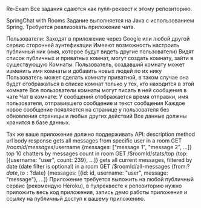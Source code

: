 Re-Exam
Все задания сдаются как пулл-реквест к этому репозиторию.

SpringChat with Rooms
Задание выполняется на Java с использованием Spring. Требуется реализовать приложение чата.

Пользователи:
Заходят в приложение через Google или любой другой сервис сторонней аунтефикации
Имееют возможность настроить публичный ник (имя, которое будут видеть другие пользователи)
Видят список публичных и приватных комнат, могут создать комнату, зайти в существующую
Комнаты:
Пользователь, создавший комнату может изменить имя комнаты и добавить новых людей по их нику
Пользователь может сделать комнату приватной, в таком случае она будет отображаться в списке комнат только у тех, кто находится в этой комнате
Все пользователи комнаты могут писать в ней сообщения в чате
Чат в комнате:
У сообщений отображается время отправки, имя пользователя, отправившего сообщение и текст сообщения
Каждое новое сообщение появляется на странице у пользователя без обновления страницы и любых других действий
Все данные должны хранится в базе данных.

Так же ваше приложение должно поддерживать API:
description	method	url	body	response
gets all messages from specific user in a room	GET	/$roomId/messages/$username		{messages: ["message 1", "message 2", ...]}
top 10 chatters by messages count in room	GET	/$roomId/stats/top		{top: [{username: "user", count: 239}, ...]}
gets all current messages, filtered by date (date filter is optional) in a room	GET	/$roomId/all-messages	{from:?$date, to:?$date}	{messages: [{id: id, username: "user", message: "message"}, ...]}
Приложение требуется выложить на любой публичный сервис (рекомендую Heroku), в пулреквесте к репозиторию нужно приложить весь код приложения, запись демо работы приложения и ссылку на публичный доступ к вашему приложению.
